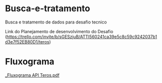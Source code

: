 # Busca-e-tratamento
Busca e tratamento de dados para desafio tecnico

Link do Planejamento de desenvolvimento do Desafio (https://trello.com/invite/b/sGESzjuB/ATTI560241ca39e5c8c59c9242037b1d3e7f52EB80D1/teros)

# Fluxograma
[_Fluxograma API Teros.pdf](https://github.com/leofilter/Busca-e-tratamento/files/10949180/_Fluxograma.API.Teros.pdf)

